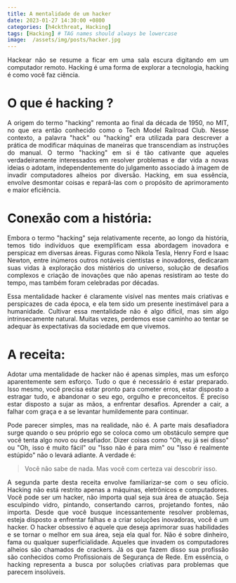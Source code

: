 ```yaml
---
title: A mentalidade de um hacker
date: 2023-01-27 14:30:00 +0800
categories: [h4ckthreat, Hacking]
tags: [Hacking] # TAG names should always be lowercase
image:  /assets/img/posts/hacker.jpg
---
```


<p align="justify"> Hackear não se resume a ficar em uma sala escura digitando em um computador remoto. Hacking é uma forma de explorar a tecnologia, hacking é como você faz ciência. </p>

# O que é hacking ?

<p align="justify"> A origem do termo "hacking" remonta ao final da década de 1950, no MIT, no que era então conhecido como o Tech Model Railroad Club. Nesse contexto, a palavra "hack" ou "hacking" era utilizada para descrever a prática de modificar máquinas de maneiras que transcendiam as instruções do manual. O termo "hacking" em si é tão cativante que aqueles verdadeiramente interessados em resolver problemas e dar vida a novas ideias o adotam, independentemente do julgamento associado à imagem de invadir computadores alheios por diversão. Hacking, em sua essência, envolve desmontar coisas e repará-las com o propósito de aprimoramento e maior eficiência. </p>

# Conexão com a história:

<p align="justify"> Embora o termo "hacking" seja relativamente recente, ao longo da história, temos tido indivíduos que exemplificam essa abordagem inovadora e perspicaz em diversas áreas. Figuras como Nikola Tesla, Henry Ford e Isaac Newton, entre inúmeros outros notáveis cientistas e inovadores, dedicaram suas vidas à exploração dos mistérios do universo, solução de desafios complexos e criação de inovações que não apenas resistiram ao teste do tempo, mas também foram celebradas por décadas. </p>

<p align="justify"> Essa mentalidade hacker é claramente visível nas mentes mais criativas e perspicazes de cada época, e ela tem sido um presente inestimável para a humanidade. Cultivar essa mentalidade não é algo difícil, mas sim algo intrinsecamente natural. Muitas vezes, perdemos esse caminho ao tentar se adequar às expectativas da sociedade em que vivemos. </p>

# A receita:

<p align="justify"> Adotar uma mentalidade de hacker não é apenas simples, mas um esforço aparentemente sem esforço. Tudo o que é necessário é estar preparado. Isso mesmo, você precisa estar pronto para cometer erros, estar disposto a estragar tudo, e abandonar o seu ego, orgulho e preconceitos. É preciso estar disposto a sujar as mãos, a enfrentar desafios. Aprender a cair, a falhar com graça e a se levantar humildemente para continuar. </p>

<p align="justify"> Pode parecer simples, mas na realidade, não é. A parte mais desafiadora surge quando o seu próprio ego se coloca como um obstáculo sempre que você tenta algo novo ou desafiador. Dizer coisas como "Oh, eu já sei disso" ou "Oh, isso é muito fácil" ou "Isso não é para mim" ou "Isso é realmente estúpido" não o levará adiante. A verdade é: </p>

> Você não sabe de nada. Mas você com certeza vai descobrir isso.

<p align="justify"> A segunda parte desta receita envolve familiarizar-se com o seu ofício. Hacking não está restrito apenas a máquinas, eletrônicos e computadores. Você pode ser um hacker, não importa qual seja sua área de atuação. Seja esculpindo vidro, pintando, consertando carros, projetando fontes, não importa. Desde que você busque incessantemente resolver problemas, esteja disposto a enfrentar falhas e a criar soluções inovadoras, você é um hacker. O hacker obsessivo é aquele que deseja aprimorar suas habilidades e se tornar o melhor em sua área, seja ela qual for. Não é sobre dinheiro, fama ou qualquer superficialidade. Aqueles que invadem os computadores alheios são chamados de crackers. Já os que fazem disso sua profissão são conhecidos como Profissionais de Segurança de Rede. Em essência, o hacking representa a busca por soluções criativas para problemas que parecem insolúveis. </p>
